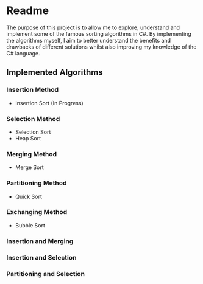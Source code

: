 # Readme

The purpose of this project is to allow me to explore, understand and implement some of the famous sorting algorithms in C#. By implementing the algorithms myself, I aim to better understand the benefits and drawbacks of different solutions whilst also improving my knowledge of the C# language.

## Implemented Algorithms

### Insertion Method

 - Insertion Sort (In Progress)

### Selection Method

- Selection Sort
- Heap Sort

### Merging Method

- Merge Sort

### Partitioning Method

- Quick Sort

### Exchanging Method

- Bubble Sort

### Insertion and Merging

### Insertion and Selection

### Partitioning and Selection
